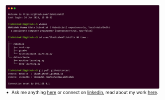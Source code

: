 <img src=".assets/carbon-dark-semi.png" alt="carbon" align="left" />

- Ask me anything [here](https://x.com/llabhishekll) or connect on [linkedin](https://www.linkedin.com/in/verma-abhishek/), read about my work [here](https://medium.com/@llabhishekll).
